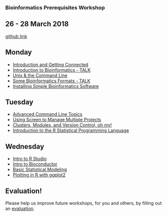 ### Bioinformatics Prerequisites Workshop
## 26 - 28 March 2018

[github link](https://github.com/ucdavis-bioinformatics-training/2018-March-Bioinformatics-Prerequisites)

Monday
----------
* [Introduction and Getting Connected](monday/logging-in.md)
* [Introduction to Bioinformatics - TALK](monday/What_is_Bioinformatics.pdf)
* [Unix & the Command Line](monday/command-line-intro.md)
* [Some Bioinformatics Formats - TALK](monday/formats.pdf)
* [Installing Simple Bioinformatics Software](monday/software.md)

Tuesday
----------

* [Advanced Command Line Topics](tuesday/advancedCL.md)
* [Using Screen to Manage Multiple Projects](tuesday/screen.pdf) 
* [Clusters, Modules, and Version Control, oh my!](tuesday/clusModGit.md)
* [Introduction to the R Statistical Programming Language](tuesday/Intro2R.md)

Wednesday
------------

* [Intro to R Studio](wednesday/r.md)
* [Intro to Bioconductor](wednesday/bioconductor.md)
* [Basic Statistical Modeling](wednesday/stats.md)
* [Plotting in R with ggplot2](wednesday/ggplot2.md)

Evaluation!
----------

Please help us improve future workshops, for you and others, by filling out an [evaluation](https://).


